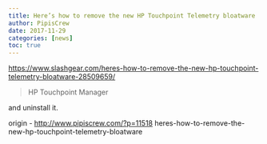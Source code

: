 ```yaml
---
title: Here’s how to remove the new HP Touchpoint Telemetry bloatware
author: PipisCrew
date: 2017-11-29
categories: [news]
toc: true
---
```


https://www.slashgear.com/heres-how-to-remove-the-new-hp-touchpoint-telemetry-bloatware-28509659/

> HP Touchpoint Manager

 and uninstall it.

origin - http://www.pipiscrew.com/?p=11518 heres-how-to-remove-the-new-hp-touchpoint-telemetry-bloatware